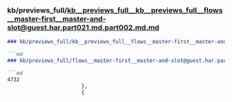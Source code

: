 ### kb/previews_full/kb__previews_full__kb__previews_full__flows__master-first__master-and-slot@guest.har.part021.md.part002.md.md

```md
### kb/previews_full/kb__previews_full__flows__master-first__master-and-slot@guest.har.part021.md.part002.md

```md
### kb/previews_full/flows__master-first__master-and-slot@guest.har.part021.md (part 002)

```md
4732
                        },
                        {
           
```

```

```

```
